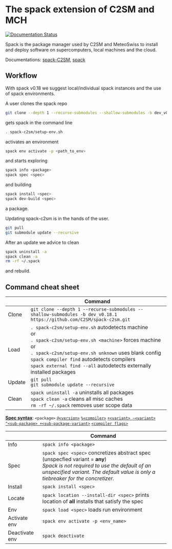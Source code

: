 # The spack extension of C2SM and MCH
[![Documentation Status](https://readthedocs.org/projects/ansicolortags/badge/?version=latest)](https://C2SM.github.io/spack-c2sm/)

Spack is the package manager used by C2SM and MeteoSwiss to install and deploy software on supercomputers, local machines and the cloud.

Documentations: [spack-C2SM](https://C2SM.github.io/spack-c2sm/), [spack](https://spack.readthedocs.io/en/v0.18.1/)

## Workflow
With spack v0.18 we suggest local/individual spack instances and the use of spack environments.

A user clones the spack repo
```bash
git clone --depth 1 --recurse-submodules --shallow-submodules -b dev_v0.18.1 https://github.com/C2SM/spack-c2sm.git
```
gets spack in the command line
```bash
. spack-c2sm/setup-env.sh
```
activates an environment
```bash
spack env activate -p <path_to_env>
```
and starts exploring
```bash
spack info <package>
spack spec <spec>
```
and building
```bash
spack install <spec>
spack dev-build <spec>
```
a package.

Updating spack-c2sm is in the hands of the user.
```bash
git pull
git submodule update --recursive
```
After an update we advice to clean
```bash
spack uninstall -a
spack clean -a
rm -rf ~/.spack
```
and rebuild.

## Command cheat sheet
|  | Command |
| --- | --- |
| Clone | `git clone --depth 1 --recurse-submodules --shallow-submodules -b dev_v0.18.1 https://github.com/C2SM/spack-c2sm.git` |
| Load | `. spack-c2sm/setup-env.sh` autodetects machine <br>or<br>`. spack-c2sm/setup-env.sh <machine>` forces machine<br>or<br>`. spack-c2sm/setup-env.sh unknown` uses blank config<br>`spack compiler find` autodetects compilers<br>`spack external find --all` autodetects externally installed packages|
| Update | `git pull`<br>`git submodule update --recursive` |
| Clean | `spack uninstall -a` uninstalls all packages<br>`spack clean -a` cleans all misc caches<br>`rm -rf ~/.spack` removes user scope data |

[**Spec syntax**](https://spack.readthedocs.io/en/v0.18.1/basic_usage.html#specs-dependencies): `<package>` [`@<version>`](https://spack.readthedocs.io/en/v0.18.1/basic_usage.html#version-specifier) [`%<compiler>`](https://spack.readthedocs.io/en/v0.18.1/basic_usage.html#compiler-specifier) [`+<variant> ~<variant>`](https://spack.readthedocs.io/en/v0.18.1/basic_usage.html#variants) [`^<sub-package> +<sub-package-variant>`](https://spack.readthedocs.io/en/v0.18.1/basic_usage.html#specs-dependencies) [`<compiler flags>`](https://spack.readthedocs.io/en/v0.18.1/basic_usage.html#compiler-flags)

|  | Command |
| --- | --- |
| Info | `spack info <package>` |
| Spec | `spack spec <spec>` concretizes abstract spec (unspecfied variant = **any**)<br>*Spack is not required to use the default of an unspecified variant. The default value is only a tiebreaker for the concretizer.* |
| Install  | `spack install <spec>` |
| Locate | `spack location --install-dir <spec>` prints location of **all** installs that satisfy the spec |
| Env | `spack load <spec>` loads run environment |
| Activate env | `spack env activate -p <env_name>` |
| Deactivate env | `spack deactivate` |

